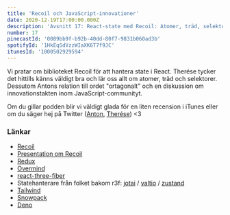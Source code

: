 ```yaml
---
title: 'Recoil och JavaScript-innovationer'
date: 2020-12-19T17:00:00.000Z
description: 'Avsnitt 17: React-state med Recoil: Atomer, träd, selektorer och en liten diskussion om innovationstakten kring JavaScript.'
number: 17
pinecastId: '0089bb9f-b92b-40dd-80f7-9831b060ad3b'
spotifyId: '1HkEqSdVzzWIaXK6T7f9JC'
itunesId: '1000502929594'
---
```


Vi pratar om biblioteket Recoil för att hantera state i React. Therése tycker det hittills känns väldigt bra och lär oss allt om atomer, träd och selektorer. Dessutom Antons relation till ordet "ortagonalt" och en diskussion om innovationstakten inom JavaScript-communityt.

Om du gillar podden blir vi väldigt glada för en liten recension i iTunes eller om du säger hej på Twitter ([Anton](https://twitter.com/Awnton), [Therése](https://twitter.com/tkomstadius)) <3

### Länkar

- [Recoil](https://recoiljs.org/)
- [Presentation om Recoil](https://www.youtube.com/watch?v=_ISAA_Jt9kI)
- [Redux](https://redux.js.org/)
- [Overmind](https://overmindjs.org/)
- [react-three-fiber](https://github.com/pmndrs/react-three-fiber)
- Statehanterare från folket bakom r3f: [jotai](https://jotai.surge.sh/) / [valtio](https://github.com/pmndrs/valtio) / [zustand](https://zustand.surge.sh/)
- [Tailwind](https://tailwindcss.com/)
- [Snowpack](https://www.snowpack.dev/)
- [Deno](https://deno.land/)
